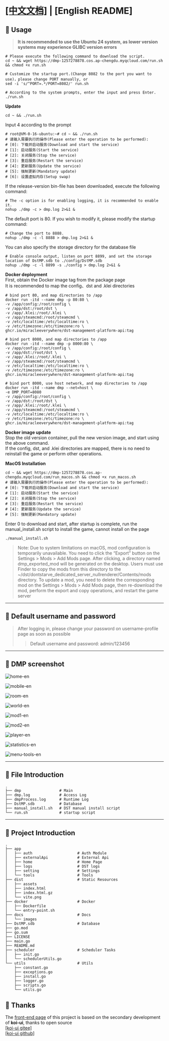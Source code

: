 # [[中文文档]](README.md) | [English README]
## :watermelon: Usage
>**It is recommended to use the Ubuntu 24 system, as lower version systems may experience GLIBC version errors**
```shell
# Please execute the following command to download the script.
cd ~ && wget https://dmp-1257278878.cos.ap-chengdu.myqcloud.com/run.sh && chmod +x run.sh
```
```shell
# Customize the startup port.(Change 8082 to the port you want to use)，please change PORT manually, or
sed -i 's/^PORT=.*/PORT=8082/' run.sh
```
```shell
# According to the system prompts, enter the input and press Enter.
./run.sh
```
**Update**
```shell
cd ~ && ./run.sh
```
Input 4 according to the prompt
```shell
# root@VM-0-16-ubuntu:~# cd ~ && ./run.sh
# 请输入需要执行的操作(Please enter the operation to be performed): 
# [0]: 下载并启动服务(Download and start the service) 
# [1]: 启动服务(Start the service) 
# [2]: 关闭服务(Stop the service) 
# [3]: 重启服务(Restart the service) 
# [4]: 更新服务(Update the service) 
# [5]: 强制更新(Mandatory update) 
# [6]: 设置虚拟内存(Setup swap)
```
If the release-version bin-file has been downloaded, execute the following command:
```shell
# The -c option is for enabling logging, it is recommended to enable it.
nohup ./dmp -c > dmp.log 2>&1 &
```
The default port is 80. If you wish to modify it, please modify the startup command:
```shell
# Change the port to 8888.
nohup ./dmp -c -l 8888 > dmp.log 2>&1 &
```
You can also specify the storage directory for the database file  
```shell
# Enable console output, listen on port 8899, and set the storage location of DstMP.sdb to ./config/DstMP.sdb
nohup ./dmp -c -l 8899 -s ./config > dmp.log 2>&1 &
```
**Docker deployment**  
First, obtain the Docker image tag from the package page  
It is recommended to map the config、dst and .klei directories
```shell
# bind port 80, and map directories to /app
docker run -itd --name dmp -p 80:80 \
-v /app/config:/root/config \
-v /app/dst:/root/dst \
-v /app/.klei:/root/.klei \
-v /app/steamcmd:/root/steamcmd \
-v /etc/localtime:/etc/localtime:ro \
-v /etc/timezone:/etc/timezone:ro \
ghcr.io/miracleeverywhere/dst-management-platform-api:tag
```
```shell
# bind port 8000, and map directories to /app
docker run -itd --name dmp -p 8000:80 \
-v /app/config:/root/config \
-v /app/dst:/root/dst \
-v /app/.klei:/root/.klei \
-v /app/steamcmd:/root/steamcmd \
-v /etc/localtime:/etc/localtime:ro \
-v /etc/timezone:/etc/timezone:ro \
ghcr.io/miracleeverywhere/dst-management-platform-api:tag
```
```shell
# bind port 8000, use host network, and map directories to /app
docker run -itd --name dmp --net=host \
-e DMP_PORT=8080
-v /app/config:/root/config \
-v /app/dst:/root/dst \
-v /app/.klei:/root/.klei \
-v /app/steamcmd:/root/steamcmd \
-v /etc/localtime:/etc/localtime:ro \
-v /etc/timezone:/etc/timezone:ro \
ghcr.io/miracleeverywhere/dst-management-platform-api:tag
```
**Docker image update**  
Stop the old version container, pull the new version image, and start using the above command.  
If the config, dst, and .klei directories are mapped, there is no need to reinstall the game or perform other operations.  

**MacOS Installation**
```shell
cd ~ && wget https://dmp-1257278878.cos.ap-chengdu.myqcloud.com/run_macos.sh && chmod +x run_macos.sh
# 请输入需要执行的操作(Please enter the operation to be performed): 
# [0]: 下载并启动服务(Download and start the service) 
# [1]: 启动服务(Start the service) 
# [2]: 关闭服务(Stop the service) 
# [3]: 重启服务(Restart the service) 
# [4]: 更新服务(Update the service) 
# [5]: 强制更新(Mandatory update)
```
Enter 0 to download and start, after startup is complete, run the manual_install.sh script to install the game, cannot install on the page
```shell
./manual_install.sh
```
>Note: Due to system limitations on macOS, mod configuration is temporarily unavailable. You need to click the “Export” button on the Settings > Mods > Add Mods page. After clicking, a directory named dmp_exported_mod will be generated on the desktop. Users must use Finder to copy the mods from this directory to the ~/dst/dontstarve_dedicated_server_nullrenderer/Contents/mods directory. To update a mod, you need to delete the corresponding mod on the Settings > Mods > Add Mods page, then re-download the mod, perform the export and copy operations, and restart the game server
---

## :grapes: Default username and password
>After logging in, please change your password on username-profile page as soon as possible
>
>>Default username and password: 
>>admin/123456

---

## :cherries: DMP screenshot
![home-en](docs/images/home-en.png)
  

![mobile-en](docs/images/mobile-en.png)
  

![room-en](docs/images/room-en.png)


![world-en](docs/images/world-en.png)


![mod1-en](docs/images/mod1-en.jpg)


![mod2-en](docs/images/mod2-en.jpg)
  

![player-en](docs/images/player-en.png)
  

![statistics-en](docs/images/statistics-en.png)
  

![menu-tools-en](docs/images/menu-tools-en.png)
  

---

## :strawberry: File Introduction
```text
.
├── dmp                 # Main
├── dmp.log             # Access Log
├── dmpProcess.log      # Runtime Log
├── DstMP.sdb           # Database
├── manual_install.sh   # DST manual install script
└── run.sh              # startup script
```

---

## :peach: Project Introduction
```text
.
├── app
│   ├── auth                    # Auth Module
│   ├── externalApi             # External Api
│   ├── home                    # Home Page
│   ├── logs                    # DST logs
│   ├── setting                 # Settings
│   └── tools                   # Tools
├── dist                        # Static Resources
│   ├── assets 
│   ├── index.html
│   ├── index.html.gz
│   └── vite.png
├── docker                      # Docker
│   ├── Dockerfile
│   └── entry-point.sh
├── docs                        # Docs
│   └── images
├── DstMP.sdb                   # Database
├── go.mod
├── go.sum
├── LICENSE
├── main.go
├── README.md
├── scheduler                   # Scheduler Tasks
│   ├── init.go
│   └── schedulerUtils.go
└── utils                       # Utils
    ├── constant.go
    ├── exceptions.go
    ├── install.go
    ├── logger.go
    ├── scripts.go
    └── utils.go
```
##  :sparkling_heart: Thanks
The [front-end page](https://github.com/miracleEverywhere/dst-management-platform-web) of this project is based on the secondary development of **koi-ui**, thanks to open source  
[[koi-ui gitee]](https://gitee.com/BigCatHome/koi-ui)  
[[koi-ui github]](https://github.com/yuxintao6/koi-ui)  
